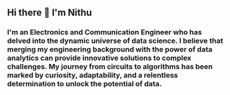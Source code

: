 ## Hi there 👋 I'm Nithu 

### I'm an Electronics and Communication Engineer who has delved into the dynamic universe of data science. I believe that merging my engineering background with the power of data analytics can provide innovative solutions to complex challenges. My journey from circuits to algorithms has been marked by curiosity, adaptability, and a relentless determination to unlock the potential of data.

<!--
**nithu24/nithu24** is a ✨ _special_ ✨ repository because its `README.md` (this file) appears on your GitHub profile.

Here are some ideas to get you started:

- 🔭 I’m currently working on transitioning from my electronics and communication engineering roots to the exciting world of data science. I'm immersing myself in online courses and hands-on projects to grasp the fundamentals and build a strong foundation.

- 🌱 I’m currently learning the art and science of data analysis, machine learning, and data visualization. I'm exploring Python, data manipulation libraries like pandas, and diving into statistical concepts that underpin data science.

- 👯 I’m looking to collaborate on ...
- 🤔 I’m looking for help with ...
- 💬 Ask me about ...
- 📫 How to reach me: ...
- 😄 Pronouns: ...
- ⚡ Fun fact: ...
-->
